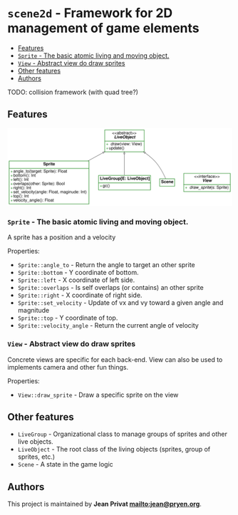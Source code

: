 # `scene2d` - Framework for 2D management of game elements

* [Features](#Features)
* [`Sprite` - The basic atomic living and moving object.](#`Sprite`---The-basic-atomic-living-and-moving-object.)
* [`View` - Abstract view do draw sprites](#`View`---Abstract-view-do-draw-sprites)
* [Other features](#Other-features)
* [Authors](#Authors)

TODO: collision framework (with quad tree?)

## Features

![Diagram for `scene2d`](uml-scene2d.svg)

### `Sprite` - The basic atomic living and moving object.

A sprite has a position and a velocity

Properties:

* `Sprite::angle_to` - Return the angle to target an other sprite
* `Sprite::bottom` - Y coordinate of bottom.
* `Sprite::left` - X coordinate of left side.
* `Sprite::overlaps` - Is self overlaps (or contains) an other sprite
* `Sprite::right` - X coordinate of right side.
* `Sprite::set_velocity` - Update of vx and vy toward a given angle and magnitude
* `Sprite::top` - Y coordinate of top.
* `Sprite::velocity_angle` - Return the current angle of velocity

### `View` - Abstract view do draw sprites

Concrete views are specific for each back-end.
View can also be used to implements camera and other fun things.

Properties:

* `View::draw_sprite` - Draw a specific sprite on the view

## Other features

* `LiveGroup` - Organizational class to manage groups of sprites and other live objects.
* `LiveObject` - The root class of the living objects (sprites, group of sprites, etc.)
* `Scene` - A state in the game logic

## Authors

This project is maintained by **Jean Privat <mailto:jean@pryen.org>**.
